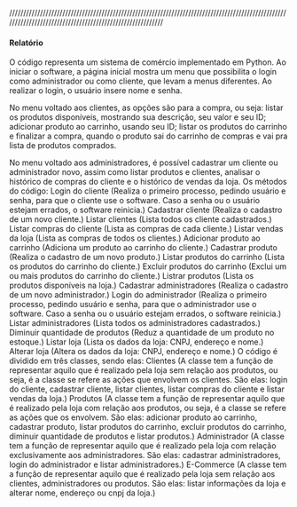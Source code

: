 //////////////////////////////////////////////////////////////////////////////////////////////////////////////////////////////////////////////////////////
#### Relatório


O código representa um sistema de comércio implementado em Python. Ao iniciar o software, a página inicial mostra um menu que possibilita o login como administrador ou como cliente, que levam a menus diferentes. Ao realizar o login, o usuário insere nome e senha. 

No menu voltado aos clientes, as opções são para a compra, ou seja: listar os produtos disponíveis, mostrando sua descrição, seu valor e seu ID; adicionar produto ao carrinho, usando seu ID; listar os produtos do carrinho e finalizar a compra, quando o produto sai do carrinho de compras e vai pra lista de produtos comprados. 

No menu voltado aos administradores, é possível cadastrar um cliente ou administrador novo, assim como listar produtos e clientes, analisar o histórico de compras do cliente e o histórico de vendas da loja.
Os métodos do código:
Login do cliente (Realiza o primeiro processo, pedindo usuário e senha, para que o cliente use o software. Caso a senha ou o usuário estejam errados, o software reinicia.)
Cadastrar cliente (Realiza o cadastro de um novo cliente.)
Listar clientes (Lista todos os cliente cadastrados.)
Listar compras do cliente (Lista as compras de cada cliente.)
Listar vendas da loja (Lista as compras de todos os clientes.)
Adicionar produto ao carrinho (Adiciona um produto ao carrinho do cliente.)
Cadastrar produto (Realiza o cadastro de um novo produto.)
Listar produtos do carrinho  (Lista os produtos do carrinho do cliente.)
Excluir produtos do carrinho (Exclui um ou mais produtos do carrinho do cliente.)
Listrar produtos (Lista os produtos disponíveis na loja.)
Cadastrar administradores (Realiza o cadastro de um novo administrador.)
Login do administrador (Realiza o primeiro processo, pedindo usuário e senha, para que o administrador use o software. Caso a senha ou o usuário estejam errados, o software reinicia.)
Listar administradores (Lista todos os administradores cadastrados.)
Diminuir quantidade de produtos (Reduz a quantidade de um produto no estoque.)
Listar loja (Lista os dados da loja: CNPJ, endereço e nome.)
Alterar loja (Altera os dados da loja: CNPJ, endereço e nome.)
O código é dividido em três classes, sendo elas:
Clientes (A classe tem a função de representar aquilo que é realizado pela loja sem relação aos produtos, ou seja, é a classe se refere as ações que envolvem os clientes. São elas: login do cliente, cadastrar cliente, listar clientes, listar compras do cliente e listar vendas da loja.)
Produtos (A classe tem a função de representar aquilo que é realizado pela loja com relação aos produtos, ou seja, é a classe se refere as ações que os envolvem. São elas: adicionar produto ao carrinho, cadastrar produto, listar produtos do carrinho, excluir produtos do carrinho, diminuir quantidade de produtos e listar produtos.)
Administrador (A classe tem a função de representar aquilo que é realizado pela loja com relação exclusivamente aos administradores. São elas: cadastrar administradores, login do administrador e listar administradores.)
E-Commerce (A classe tem a função de representar aquilo que é realizado pela loja sem relação aos clientes, administradores ou produtos. São elas: listar informações da loja e alterar nome, endereço ou cnpj da loja.)

